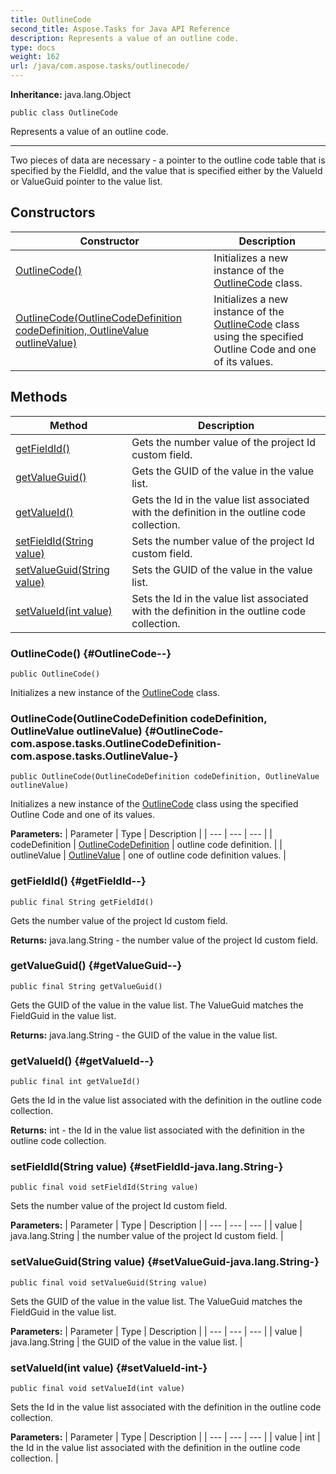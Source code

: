 ```yaml
---
title: OutlineCode
second_title: Aspose.Tasks for Java API Reference
description: Represents a value of an outline code.
type: docs
weight: 162
url: /java/com.aspose.tasks/outlinecode/
---
```


**Inheritance:**
java.lang.Object
```
public class OutlineCode
```

Represents a value of an outline code.

--------------------

Two pieces of data are necessary - a pointer to the outline code table that is specified by the FieldId, and the value that is specified either by the ValueId or ValueGuid pointer to the value list.
## Constructors

| Constructor | Description |
| --- | --- |
| [OutlineCode()](#OutlineCode--) | Initializes a new instance of the [OutlineCode](../../com.aspose.tasks/outlinecode) class. |
| [OutlineCode(OutlineCodeDefinition codeDefinition, OutlineValue outlineValue)](#OutlineCode-com.aspose.tasks.OutlineCodeDefinition-com.aspose.tasks.OutlineValue-) | Initializes a new instance of the [OutlineCode](../../com.aspose.tasks/outlinecode) class using the specified Outline Code and one of its values. |
## Methods

| Method | Description |
| --- | --- |
| [getFieldId()](#getFieldId--) | Gets the number value of the project Id custom field. |
| [getValueGuid()](#getValueGuid--) | Gets the GUID of the value in the value list. |
| [getValueId()](#getValueId--) | Gets the Id in the value list associated with the definition in the outline code collection. |
| [setFieldId(String value)](#setFieldId-java.lang.String-) | Sets the number value of the project Id custom field. |
| [setValueGuid(String value)](#setValueGuid-java.lang.String-) | Sets the GUID of the value in the value list. |
| [setValueId(int value)](#setValueId-int-) | Sets the Id in the value list associated with the definition in the outline code collection. |
### OutlineCode() {#OutlineCode--}
```
public OutlineCode()
```


Initializes a new instance of the [OutlineCode](../../com.aspose.tasks/outlinecode) class.

### OutlineCode(OutlineCodeDefinition codeDefinition, OutlineValue outlineValue) {#OutlineCode-com.aspose.tasks.OutlineCodeDefinition-com.aspose.tasks.OutlineValue-}
```
public OutlineCode(OutlineCodeDefinition codeDefinition, OutlineValue outlineValue)
```


Initializes a new instance of the [OutlineCode](../../com.aspose.tasks/outlinecode) class using the specified Outline Code and one of its values.

**Parameters:**
| Parameter | Type | Description |
| --- | --- | --- |
| codeDefinition | [OutlineCodeDefinition](../../com.aspose.tasks/outlinecodedefinition) | outline code definition. |
| outlineValue | [OutlineValue](../../com.aspose.tasks/outlinevalue) | one of outline code definition values. |

### getFieldId() {#getFieldId--}
```
public final String getFieldId()
```


Gets the number value of the project Id custom field.

**Returns:**
java.lang.String - the number value of the project Id custom field.
### getValueGuid() {#getValueGuid--}
```
public final String getValueGuid()
```


Gets the GUID of the value in the value list. The ValueGuid matches the FieldGuid in the value list.

**Returns:**
java.lang.String - the GUID of the value in the value list.
### getValueId() {#getValueId--}
```
public final int getValueId()
```


Gets the Id in the value list associated with the definition in the outline code collection.

**Returns:**
int - the Id in the value list associated with the definition in the outline code collection.
### setFieldId(String value) {#setFieldId-java.lang.String-}
```
public final void setFieldId(String value)
```


Sets the number value of the project Id custom field.

**Parameters:**
| Parameter | Type | Description |
| --- | --- | --- |
| value | java.lang.String | the number value of the project Id custom field. |

### setValueGuid(String value) {#setValueGuid-java.lang.String-}
```
public final void setValueGuid(String value)
```


Sets the GUID of the value in the value list. The ValueGuid matches the FieldGuid in the value list.

**Parameters:**
| Parameter | Type | Description |
| --- | --- | --- |
| value | java.lang.String | the GUID of the value in the value list. |

### setValueId(int value) {#setValueId-int-}
```
public final void setValueId(int value)
```


Sets the Id in the value list associated with the definition in the outline code collection.

**Parameters:**
| Parameter | Type | Description |
| --- | --- | --- |
| value | int | the Id in the value list associated with the definition in the outline code collection. |


